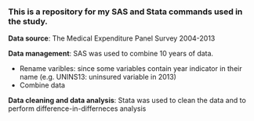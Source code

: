 ### This is a repository for my SAS and Stata commands used in the study.
**Data source**: The Medical Expenditure Panel Survey 2004-2013

**Data management**: SAS was used to combine 10 years of data. 
- Rename varibles: since some variables contain year indicator in their name (e.g. UNINS13: uninsured variable in 2013) 
- Combine data

**Data cleaning and data analysis**: Stata was used to clean the data and to perform difference-in-differneces analysis
